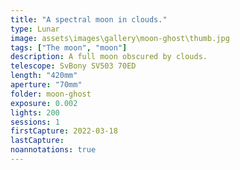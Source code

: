 ```yaml
---
title: "A spectral moon in clouds."
type: Lunar
image: assets\images\gallery\moon-ghost\thumb.jpg
tags: ["The moon", "moon"]
description: A full moon obscured by clouds.
telescope: SvBony SV503 70ED
length: "420mm"
aperture: "70mm"
folder: moon-ghost
exposure: 0.002
lights: 200
sessions: 1
firstCapture: 2022-03-18
lastCapture:
noannotations: true
---
```

